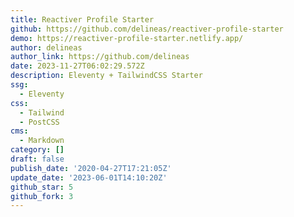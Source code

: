 ```yaml
---
title: Reactiver Profile Starter
github: https://github.com/delineas/reactiver-profile-starter
demo: https://reactiver-profile-starter.netlify.app/
author: delineas
author_link: https://github.com/delineas
date: 2023-11-27T06:02:29.572Z
description: Eleventy + TailwindCSS Starter
ssg:
  - Eleventy
css:
  - Tailwind
  - PostCSS
cms:
  - Markdown
category: []
draft: false
publish_date: '2020-04-27T17:21:05Z'
update_date: '2023-06-01T14:10:20Z'
github_star: 5
github_fork: 3
---
```

